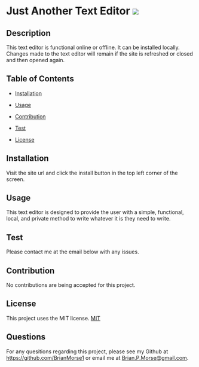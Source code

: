 
# Just Another Text Editor ![](https://img.shields.io/badge/License:-MIT-lightgrey)
        
## Description
This text editor is functional online or offline. It can be installed locally. Changes made to the text editor will remain if the site is refreshed or closed and then opened again.

## Table of Contents
* [Installation](#installation)

* [Usage](#usage)

* [Contribution](#contribution)

* [Test](#test)

* [License](#license)

    
## Installation
Visit the site url and click the install button in the top left corner of the screen. 

## Usage
This text editor is designed to provide the user with a simple, functional, local, and private method to write whatever it is they need to write. 

## Test
Please contact me at the email below with any issues.

## Contribution
No contributions are being accepted for this project. 

## License
This project uses the MIT license. 
[MIT](./LICENSE)

## Questions
For any quesitions regarding this project, please see my Github at https://github.com/BrianMorse1 or email me at Brian.P.Morse@gmail.com. 
